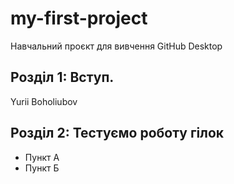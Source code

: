 # my-first-project
Навчальний проєкт для вивчення GitHub Desktop
 ## Розділ 1: Вступ.
Yurii Boholiubov

## Розділ 2: Тестуємо роботу гілок 
*   Пункт А
*   Пункт Б
